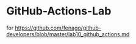 # GitHub-Actions-Lab
for https://github.com/fenago/github-developers/blob/master/lab10_github_actions.md
